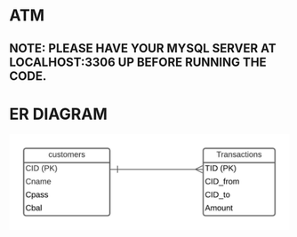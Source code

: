 # ATM
## NOTE: PLEASE HAVE YOUR MYSQL SERVER AT LOCALHOST:3306 UP BEFORE RUNNING THE CODE.
# ER DIAGRAM
![alt Screenshot](https://github.com/Ankith-Cirgir/ATM/blob/master/ERD.jpeg "Screenshot1")
